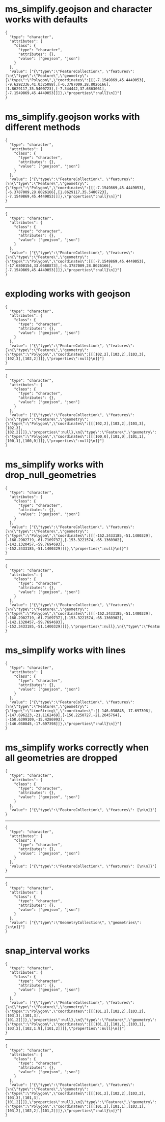 # ms_simplify.geojson and character works with defaults

    {
      "type": "character",
      "attributes": {
        "class": {
          "type": "character",
          "attributes": {},
          "value": ["geojson", "json"]
        }
      },
      "value": ["{\"type\":\"FeatureCollection\", \"features\": [\n{\"type\":\"Feature\",\"geometry\":{\"type\":\"Polygon\",\"coordinates\":[[[-7.1549869,45.4449053],[-9.6292336,41.0325088],[-6.3787009,28.8026166],[1.8629117,35.5400723],[-7.344442,37.6863061],[-7.1549869,45.4449053]]]},\"properties\":null}\n]}"]
    }

# ms_simplify.geojson works with different methods

    {
      "type": "character",
      "attributes": {
        "class": {
          "type": "character",
          "attributes": {},
          "value": ["geojson", "json"]
        }
      },
      "value": ["{\"type\":\"FeatureCollection\", \"features\": [\n{\"type\":\"Feature\",\"geometry\":{\"type\":\"Polygon\",\"coordinates\":[[[-7.1549869,45.4449053],[-6.3787009,28.8026166],[1.8629117,35.5400723],[-7.1549869,45.4449053]]]},\"properties\":null}\n]}"]
    }

---

    {
      "type": "character",
      "attributes": {
        "class": {
          "type": "character",
          "attributes": {},
          "value": ["geojson", "json"]
        }
      },
      "value": ["{\"type\":\"FeatureCollection\", \"features\": [\n{\"type\":\"Feature\",\"geometry\":{\"type\":\"Polygon\",\"coordinates\":[[[-7.1549869,45.4449053],[-17.6800154,33.0680873],[-6.3787009,28.8026166],[-7.1549869,45.4449053]]]},\"properties\":null}\n]}"]
    }

# exploding works with geojson

    {
      "type": "character",
      "attributes": {
        "class": {
          "type": "character",
          "attributes": {},
          "value": ["geojson", "json"]
        }
      },
      "value": ["{\"type\":\"FeatureCollection\", \"features\": [\n{\"type\":\"Feature\",\"geometry\":{\"type\":\"Polygon\",\"coordinates\":[[[102,2],[103,2],[103,3],[102,3],[102,2]]]},\"properties\":null}\n]}"]
    }

---

    {
      "type": "character",
      "attributes": {
        "class": {
          "type": "character",
          "attributes": {},
          "value": ["geojson", "json"]
        }
      },
      "value": ["{\"type\":\"FeatureCollection\", \"features\": [\n{\"type\":\"Feature\",\"geometry\":{\"type\":\"Polygon\",\"coordinates\":[[[102,2],[103,2],[103,3],[102,3],[102,2]]]},\"properties\":null},\n{\"type\":\"Feature\",\"geometry\":{\"type\":\"Polygon\",\"coordinates\":[[[100,0],[101,0],[101,1],[100,1],[100,0]]]},\"properties\":null}\n]}"]
    }

# ms_simplify works with drop_null_geometries

    {
      "type": "character",
      "attributes": {
        "class": {
          "type": "character",
          "attributes": {},
          "value": ["geojson", "json"]
        }
      },
      "value": ["{\"type\":\"FeatureCollection\", \"features\": [\n{\"type\":\"Feature\",\"geometry\":{\"type\":\"Polygon\",\"coordinates\":[[[-152.3433185,-51.1400329],[-168.2902719,-61.7109737],[-153.3221574,-65.1360902],[-142.1320457,-59.7694693],[-152.3433185,-51.1400329]]]},\"properties\":null}\n]}"]
    }

---

    {
      "type": "character",
      "attributes": {
        "class": {
          "type": "character",
          "attributes": {},
          "value": ["geojson", "json"]
        }
      },
      "value": ["{\"type\":\"FeatureCollection\", \"features\": [\n{\"type\":\"Feature\",\"geometry\":{\"type\":\"Polygon\",\"coordinates\":[[[-152.3433185,-51.1400329],[-168.2902719,-61.7109737],[-153.3221574,-65.1360902],[-142.1320457,-59.7694693],[-152.3433185,-51.1400329]]]},\"properties\":null},\n{\"type\":\"Feature\",\"geometry\":null,\"properties\":null},\n{\"type\":\"Feature\",\"geometry\":null,\"properties\":null}\n]}"]
    }

# ms_simplify works with lines

    {
      "type": "character",
      "attributes": {
        "class": {
          "type": "character",
          "attributes": {},
          "value": ["geojson", "json"]
        }
      },
      "value": ["{\"type\":\"FeatureCollection\", \"features\": [\n{\"type\":\"Feature\",\"geometry\":{\"type\":\"LineString\",\"coordinates\":[[-146.030845,-17.697398],[-147.696223,-21.1162469],[-156.2250727,-21.2045764],[-150.6399109,-15.4286993],[-146.030845,-17.697398]]},\"properties\":null}\n]}"]
    }

# ms_simplify works correctly when all geometries are dropped

    {
      "type": "character",
      "attributes": {
        "class": {
          "type": "character",
          "attributes": {},
          "value": ["geojson", "json"]
        }
      },
      "value": ["{\"type\":\"FeatureCollection\", \"features\": [\n\n]}"]
    }

---

    {
      "type": "character",
      "attributes": {
        "class": {
          "type": "character",
          "attributes": {},
          "value": ["geojson", "json"]
        }
      },
      "value": ["{\"type\":\"FeatureCollection\", \"features\": [\n\n]}"]
    }

---

    {
      "type": "character",
      "attributes": {
        "class": {
          "type": "character",
          "attributes": {},
          "value": ["geojson", "json"]
        }
      },
      "value": ["{\"type\":\"GeometryCollection\", \"geometries\": [\n\n]}"]
    }

# snap_interval works

    {
      "type": "character",
      "attributes": {
        "class": {
          "type": "character",
          "attributes": {},
          "value": ["geojson", "json"]
        }
      },
      "value": ["{\"type\":\"FeatureCollection\", \"features\": [\n{\"type\":\"Feature\",\"geometry\":{\"type\":\"Polygon\",\"coordinates\":[[[101,2],[102,2],[103,2],[103,3],[101,3],[101,2]]]},\"properties\":null},\n{\"type\":\"Feature\",\"geometry\":{\"type\":\"Polygon\",\"coordinates\":[[[101,2],[101,1],[103,1],[103,2],[102,1.9],[101,2]]]},\"properties\":null}\n]}"]
    }

---

    {
      "type": "character",
      "attributes": {
        "class": {
          "type": "character",
          "attributes": {},
          "value": ["geojson", "json"]
        }
      },
      "value": ["{\"type\":\"FeatureCollection\", \"features\": [\n{\"type\":\"Feature\",\"geometry\":{\"type\":\"Polygon\",\"coordinates\":[[[101,2],[102,2],[103,2],[103,3],[101,3],[101,2]]]},\"properties\":null},\n{\"type\":\"Feature\",\"geometry\":{\"type\":\"Polygon\",\"coordinates\":[[[101,2],[101,1],[103,1],[103,2],[102,2],[101,2]]]},\"properties\":null}\n]}"]
    }


